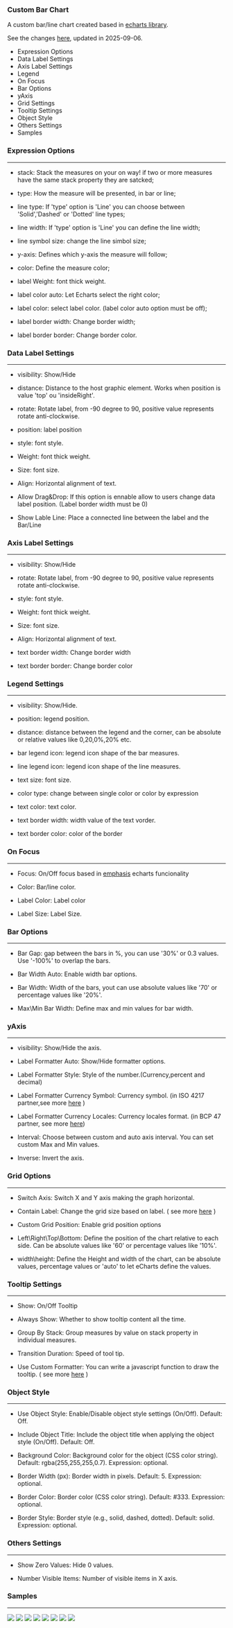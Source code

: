 
### Custom Bar Chart

A custom bar/line chart created based in [echarts library](https://echarts.apache.org/en/index.html "echarts library").

See the changes [here](https://github.com/WedersonCD/customBarChart/blob/main/CHANGELOG.MD "Changed Log"), updated in 2025-09-06.

- Expression Options
- Data Label Settings
- Axis Label Settings
- Legend
- On Focus
- Bar Options
- yAxis
- Grid Settings
- Tooltip Settings
- Object Style
- Others Settings
- Samples


### Expression Options

------------

- stack: Stack the measures on your on way! if two or more measures have the same stack property they are satcked;

- type: How the measure will be presented, in bar or line;

- line type: If 'type' option is 'Line' you can choose between 'Solid','Dashed' or 'Dotted' line types;

- line width: If 'type' option is 'Line' you can define the line width;

- line symbol size: change the line simbol size;

- y-axis: Defines which y-axis the measure will follow;

- color: Define the measure color;

- label Weight: font thick weight.

- label color auto: Let Echarts select the right color;

- label color: select label color. (label color auto option must be off);

- label border width: Change border width;

- label border border: Change border color.


### Data Label Settings

------------

- visibility: Show/Hide

- distance: Distance to the host graphic element. Works when position is  value 'top' ou 'insideRight'.

- rotate: Rotate label, from -90 degree to 90, positive value represents rotate anti-clockwise.

- position: label position

- style: font style.

- Weight: font thick weight.

- Size: font size.

- Align: Horizontal alignment of text.

- Allow Drag&Drop: If this option is ennable allow to users change data label position. (Label border width must be 0)

- Show Lable Line: Place a connected line between the label and the Bar/Line


### Axis Label Settings

------------

- visibility: Show/Hide

- rotate: Rotate label, from -90 degree to 90, positive value represents rotate anti-clockwise.

- style: font style.

- Weight: font thick weight.

- Size: font size.

- Align: Horizontal alignment of text.

- text border width: Change border width

- text border border: Change border color


### Legend Settings

------------

- visibility: Show/Hide.

- position: legend position.

- distance: distance between the legend and the corner, can be absolute or relative values like 0,20,0%,20% etc.

- bar legend icon: legend icon shape of the bar measures.

- line legend icon: legend icon shape of the line measures.

- text size: font size.

- color type: change between single color or color by expression

- text color: text color.

- text border width: width value of the text vorder.

- text border color: color of the border


### On Focus

------------

- Focus: On/Off focus based in [emphasis](https://echarts.apache.org/en/option.html#series-bar.emphasis) echarts funcionality

- Color: Bar/line color.

- Label Color: Label color

- Label Size: Label Size.

### Bar Options

------------

- Bar Gap: gap between the bars in %, you can use '30%' or 0.3 values. Use '-100%' to overlap the bars.

- Bar Width Auto: Enable width bar options.

- Bar Width: Width of the bars, yout can use absolute values like '70' or percentage values like '20%'.

- Max\Min Bar Width: Define max and min values for bar width. 

### yAxis

------------

- visibility: Show/Hide the axis.

- Label Formatter Auto: Show/Hide formatter options.

- Label Formatter Style: Style of the number.(Currency,percent and decimal)

- Label Formatter Currency Symbol: Currency symbol. (in  ISO 4217 partner,see more [here](https://www.six-group.com/en/products-services/financial-information/data-standards.html#scrollTo=isin) )

- Label Formatter Currency Locales: Currency locales format. (in BCP 47 partner, see more [here](https://www.techonthenet.com/js/language_tags.php))

- Interval: Choose between custom and auto axis interval. You can set custom Max and Min values.

- Inverse: Invert the axis.

### Grid Options

------------
- Switch Axis: Switch X and Y axis making the graph horizontal.

- Contain Label: Change the grid size based on label. ( see more [here](https://echarts.apache.org/en/option.html#grid.containLabel) )

- Custom Grid Position: Enable grid position options

- Left\Right\Top\Bottom: Define the position of the chart relative to each side. Can be absolute values like '60' or percentage values like '10%'.

- width\height: Define the Height and width of the chart, can be absolute values, percentage values or 'auto' to let eCharts define the values.

### Tooltip Settings

------------

- Show: On/Off Tooltip

- Always Show: Whether to show tooltip content all the time. 

- Group By Stack: Group measures by value on stack property in individual measures.

- Transition Duration: Speed of tool tip.

- Use Custom Formatter: You can write a javascript function to draw the tooltip. ( see more [here](https://echarts.apache.org/en/option.html#tooltip.formatter) )

### Object Style

------------

- Use Object Style: Enable/Disable object style settings (On/Off). Default: Off.

- Include Object Title: Include the object title when applying the object style (On/Off). Default: Off.

- Background Color: Background color for the object (CSS color string). Default: rgba(255,255,255,0.7). Expression: optional.

- Border Width (px): Border width in pixels. Default: 5. Expression: optional.

- Border Color: Border color (CSS color string). Default: #333. Expression: optional.

- Border Style: Border style (e.g., solid, dashed, dotted). Default: solid. Expression: optional.


### Others Settings

------------

- Show Zero Values: Hide 0 values.

- Number Visible Items: Number of visible items in X axis.

### Samples

------------
![](https://i.imgur.com/X32MBv4.png)
![](https://i.imgur.com/FNvoj4D.png)
![](https://i.imgur.com/iLLN8VO.png)
![](https://i.imgur.com/2x4x4nc.png)
![](https://i.imgur.com/iQHXxPH.png)
![](https://i.imgur.com/zgBTdmw.png)
![](https://i.imgur.com/TP99m1c.png)
![](https://i.imgur.com/KhJFj3D.png)
